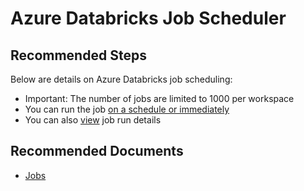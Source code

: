 <properties
	pageTitle="Azure Databricks Job Scheduler"
	description="Azure Databricks Job Scheduler"
	service="microsoft.databricks"
	resource="workspaces"
	authors="mspreshah"
	ms.author="preshah"
	displayOrder="11"
	selfHelpType="resource"
	supportTopicIds="32612193"
	resourceTags=""
	productPesIds="16432"
	cloudEnvironments="public"
	articleId="553806af-1a08-42a7-a45f-08016e434f67"
	ownershipId="AzureData_AzureDatabricks"
/>

# Azure Databricks Job Scheduler  

## **Recommended Steps**  

Below are details on Azure Databricks job scheduling:  

* Important: The number of jobs are limited to 1000 per workspace
* You can run the job [on a schedule or immediately](https://docs.azuredatabricks.net/user-guide/jobs.html#run-a-job)
* You can also [view](https://docs.azuredatabricks.net/user-guide/jobs.html#view-job-run-details) job run details

 
## **Recommended Documents**

* [Jobs](https://docs.azuredatabricks.net/user-guide/jobs.html#jobs)  


